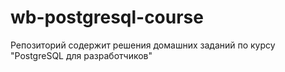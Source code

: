 # wb-postgresql-course
Репозиторий содержит решения домашних заданий по курсу "PostgreSQL для разработчиков"
